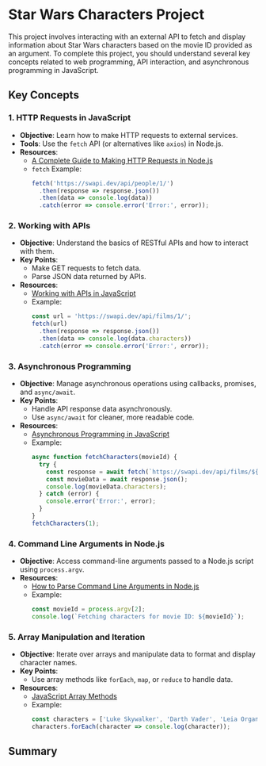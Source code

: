 # Star Wars Characters Project

This project involves interacting with an external API to fetch and display information about Star Wars characters based on the movie ID provided as an argument. To complete this project, you should understand several key concepts related to web programming, API interaction, and asynchronous programming in JavaScript.

## Key Concepts

### 1. HTTP Requests in JavaScript
- **Objective**: Learn how to make HTTP requests to external services.
- **Tools**: Use the `fetch` API (or alternatives like `axios`) in Node.js.
- **Resources**: 
  - [A Complete Guide to Making HTTP Requests in Node.js](https://nodejs.dev/learn/making-http-requests-with-nodejs)
  - `fetch` Example:
    ```javascript
    fetch('https://swapi.dev/api/people/1/')
      .then(response => response.json())
      .then(data => console.log(data))
      .catch(error => console.error('Error:', error));
    ```

### 2. Working with APIs
- **Objective**: Understand the basics of RESTful APIs and how to interact with them.
- **Key Points**:
  - Make GET requests to fetch data.
  - Parse JSON data returned by APIs.
- **Resources**:
  - [Working with APIs in JavaScript](https://developer.mozilla.org/en-US/docs/Learn/JavaScript/Client-side_web_APIs/Introduction)
  - Example:
    ```javascript
    const url = 'https://swapi.dev/api/films/1/';
    fetch(url)
      .then(response => response.json())
      .then(data => console.log(data.characters))
      .catch(error => console.error('Error:', error));
    ```

### 3. Asynchronous Programming
- **Objective**: Manage asynchronous operations using callbacks, promises, and `async/await`.
- **Key Points**:
  - Handle API response data asynchronously.
  - Use `async/await` for cleaner, more readable code.
- **Resources**:
  - [Asynchronous Programming in JavaScript](https://developer.mozilla.org/en-US/docs/Learn/JavaScript/Asynchronous)
  - Example:
    ```javascript
    async function fetchCharacters(movieId) {
      try {
        const response = await fetch(`https://swapi.dev/api/films/${movieId}/`);
        const movieData = await response.json();
        console.log(movieData.characters);
      } catch (error) {
        console.error('Error:', error);
      }
    }
    fetchCharacters(1);
    ```

### 4. Command Line Arguments in Node.js
- **Objective**: Access command-line arguments passed to a Node.js script using `process.argv`.
- **Resources**:
  - [How to Parse Command Line Arguments in Node.js](https://nodejs.dev/learn/nodejs-command-line-arguments)
  - Example:
    ```javascript
    const movieId = process.argv[2];
    console.log(`Fetching characters for movie ID: ${movieId}`);
    ```

### 5. Array Manipulation and Iteration
- **Objective**: Iterate over arrays and manipulate data to format and display character names.
- **Key Points**:
  - Use array methods like `forEach`, `map`, or `reduce` to handle data.
- **Resources**:
  - [JavaScript Array Methods](https://developer.mozilla.org/en-US/docs/Web/JavaScript/Reference/Global_Objects/Array)
  - Example:
    ```javascript
    const characters = ['Luke Skywalker', 'Darth Vader', 'Leia Organa'];
    characters.forEach(character => console.log(character));
    ```

## Summary

